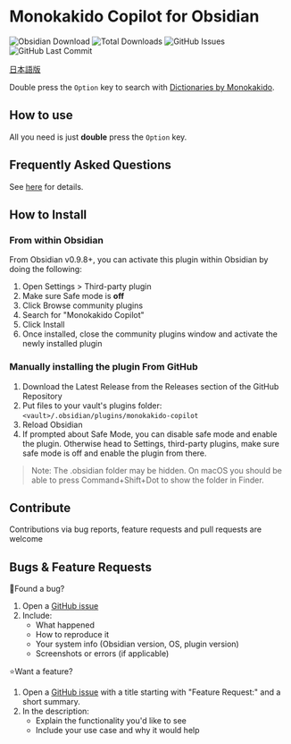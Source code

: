 # Monokakido Copilot for Obsidian

![Obsidian Download](https://img.shields.io/badge/dynamic/json?logo=obsidian&color=%23483699&label=Downloads&query=$%5B%22monokakido-copilot%22%5D.downloads&url=https%3A%2F%2Fraw.githubusercontent.com%2Fobsidianmd%2Fobsidian-releases%2Fmaster%2Fcommunity-plugin-stats.json) ![Total Downloads](https://img.shields.io/github/downloads/NoHeartPen/obsidian-monokakido-copilot-plugin/total?style=flat&label=Total%20Downloads) ![GitHub Issues](https://img.shields.io/github/issues/NoHeartPen/obsidian-monokakido-copilot-plugin?style=flat&label=Issues) ![GitHub Last Commit](https://img.shields.io/github/last-commit/NoHeartPen/obsidian-monokakido-copilot-plugin?style=flat&label=Last%20Commit)

[日本語版](./README.ja.md)

Double press the `Option` key to search with [Dictionaries by Monokakido](https://www.monokakido.jp/en/dictionaries/app/index.html).

## How to use

All you need is just **double** press the `Option` key.

## Frequently Asked Questions

See [here](./docs/faq.md) for details.

## How to Install

### From within Obsidian

From Obsidian v0.9.8+, you can activate this plugin within Obsidian by doing the following:

1. Open Settings > Third-party plugin
2. Make sure Safe mode is **off**
3. Click Browse community plugins
4. Search for "Monokakido Copilot"
5. Click Install
6. Once installed, close the community plugins window and activate the newly installed plugin

### Manually installing the plugin From GitHub

1. Download the Latest Release from the Releases section of the GitHub Repository
2. Put files to your vault's plugins folder: `<vault>/.obsidian/plugins/monokakido-copilot`
3. Reload Obsidian
4. If prompted about Safe Mode, you can disable safe mode and enable the plugin. Otherwise head to Settings, third-party plugins, make sure safe mode is off and enable the plugin from there.

> Note: The .obsidian folder may be hidden. On macOS you should be able to press Command+Shift+Dot to show the folder in Finder.

## Contribute

Contributions via bug reports, feature requests and pull requests are welcome

## Bugs & Feature Requests

🐛Found a bug?

1. Open a [GitHub issue](https://github.com/NoHeartPen/obsidian-monokakido-copilot-plugin/issues)
2. Include:
    - What happened
    - How to reproduce it
    - Your system info (Obsidian version, OS, plugin version)
    - Screenshots or errors (if applicable)

⭐Want a feature?

1. Open a [GitHub issue](https://github.com/NoHeartPen/obsidian-monokakido-copilot-plugin/issues) with a title starting with "Feature Request:" and a short summary.
2. In the description:
    - Explain the functionality you'd like to see
    - Include your use case and why it would help
